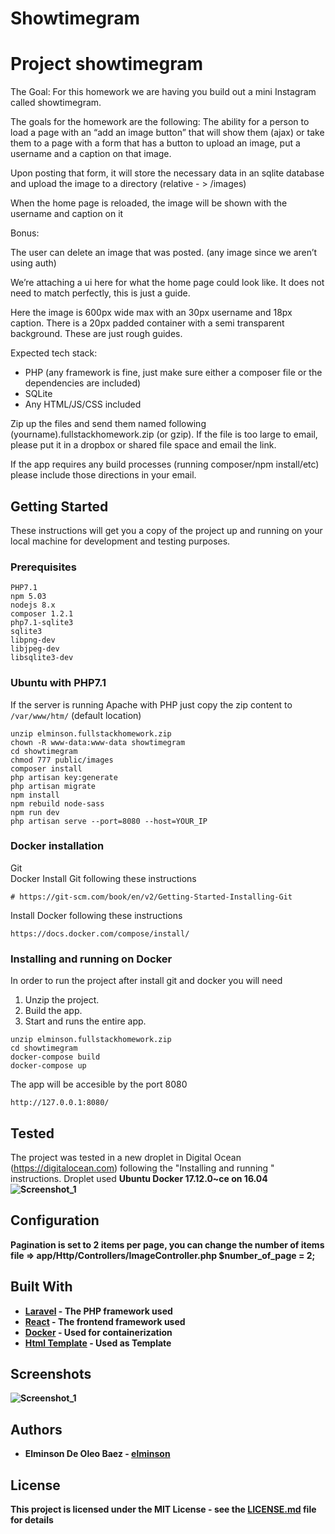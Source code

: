 # Showtimegram

# Project showtimegram 

The Goal:
For this homework we are having you build out a mini Instagram called showtimegram.

The goals for the homework are the following:
The ability for a person to load a page with an “add an image button” that will show them (ajax) or take them to a page with a form that has a button to upload an image, put a username and a caption on that image.

Upon posting that form, it will store the necessary data in an sqlite database and upload the image to a directory (relative - > /images)

When the home page is reloaded, the image will be shown with the username and caption on it

Bonus:

The user can delete an image that was posted. (any image since we aren’t using auth)

We’re attaching a ui here for what the home page could look like. It does not need to match perfectly, this is just a guide.

Here the image is 600px wide max with an 30px username and 18px caption. There is a 20px padded container with a semi transparent background.
These are just rough guides.

Expected tech stack:
* PHP (any framework is fine, just make sure either a composer file or the dependencies are included)
* SQLite
* Any HTML/JS/CSS included

Zip up the files and send them named following (yourname).fullstackhomework.zip (or gzip). If the file is too large to email, please put it in a dropbox or shared file space and email the link.

If the app requires any build processes (running composer/npm install/etc) please include those directions in your email.

## Getting Started
These instructions will get you a copy of the project up and running on your local machine for development and testing purposes.

### Prerequisites
```
PHP7.1
npm 5.03
nodejs 8.x
composer 1.2.1
php7.1-sqlite3
sqlite3
libpng-dev
libjpeg-dev
libsqlite3-dev
```

### Ubuntu with PHP7.1
If the server is running Apache with PHP just copy the zip content to `/var/www/htm/` (default location) 
```
unzip elminson.fullstackhomework.zip
chown -R www-data:www-data showtimegram
cd showtimegram
chmod 777 public/images
composer install
php artisan key:generate
php artisan migrate
npm install
npm rebuild node-sass
npm run dev
php artisan serve --port=8080 --host=YOUR_IP
````

### Docker installation
Git <Br>
Docker 
Install Git following these instructions 
```
# https://git-scm.com/book/en/v2/Getting-Started-Installing-Git
```
Install Docker following these instructions 
```
https://docs.docker.com/compose/install/
```

### Installing and running on Docker
In order to run the project after install git and docker you will need
1) Unzip the project.
2) Build the app.
3) Start and runs the entire app.
```
unzip elminson.fullstackhomework.zip
cd showtimegram
docker-compose build
docker-compose up
```
The app will be accesible by the port 8080 
```
http://127.0.0.1:8080/
```
## Tested
The project was tested in a new droplet in Digital Ocean (https://digitalocean.com) following the "Installing and running
" instructions. Droplet used <b>Ubuntu Docker 17.12.0~ce on 16.04 <b>
    ![Screenshot_1](https://github.com/elminson/showtimegram/blob/master/Screenshot_showtimegram_docker.png)

## Configuration 
Pagination is set to 2 items per page, you can change the number of items 
file => app/Http/Controllers/ImageController.php
$number_of_page = 2;

## Built With

* [Laravel](https://laravel.com/) - The PHP framework used
* [React](https://reactjs.org/) - The frontend framework used
* [Docker](https://docker.com) - Used for containerization
* [Html Template](https://colorlib.com) - Used as Template

## Screenshots
![Screenshot_1](https://github.com/elminson/showtimegram/blob/master/Screenshot_showtimegram.png)

## Authors

* **Elminson De Oleo Baez** - [elminson](https://github.com/elminson)

## License

This project is licensed under the MIT License - see the [LICENSE.md](LICENSE.md) file for details
